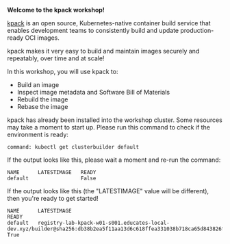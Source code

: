 **Welcome to the kpack workshop!**

[kpack](https://github.com/pivotal/kpack) is an open source, Kubernetes-native container build service that enables development teams to consistently build and update production-ready OCI images.

kpack makes it very easy to build and maintain images securely and repeatably, over time and at scale!

In this workshop, you will use kpack to:
- Build an image
- Inspect image metadata and Software Bill of Materials
- Rebuild the image
- Rebase the image

kpack has already been installed into the workshop cluster.
Some resources may take a moment to start up.
Please run this command to check if the environment is ready:
```terminal:execute
command: kubectl get clusterbuilder default
```

If the output looks like this, please wait a moment and re-run the command:
```shell
NAME      LATESTIMAGE   READY
default                 False
```

If the output looks like this (the "LATESTIMAGE" value will be different), then you're ready to get started!
```
NAME      LATESTIMAGE                                                                                                                          READY
default   registry-lab-kpack-w01-s001.educates-local-dev.xyz/builder@sha256:db38b2ea5f11aa13d6c618ffea331038b718ca65d843826fa44734ddd2ed7afb   True
```
